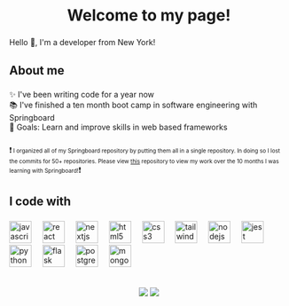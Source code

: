 <h1 align="center">Welcome to my page!</h1>

###

<p align="left">Hello 👋, I'm a developer from New York!</p>

###

<h2 align="left">About me</h2>

###

<p align="left">✨ I've been writing code for a year now<br>📚 I've finished a ten month boot camp in software engineering with Springboard<br>🎯 Goals: Learn and improve skills in web based frameworks</p>

###


❗<small style="font-size: 10px"> I organized all of my Springboard repository by putting them all in a single repository. In doing so I lost the commits for 50+ repositories. Please view <a href="https://github.com/CohenCampbell/springboard-projects-and-exercises">this</a> repository to view my work over the 10 months I was learning with Springboard!</small>❗

###

<h2 align="left">I code with</h2>

###

<div align="left">
  <img src="https://cdn.jsdelivr.net/gh/devicons/devicon/icons/javascript/javascript-original.svg" height="40" alt="javascript logo"  />
  <img width="12" />
  <img src="https://cdn.jsdelivr.net/gh/devicons/devicon/icons/react/react-original.svg" height="40" alt="react logo"  />
  <img width="12" />
  <img src="https://cdn.jsdelivr.net/gh/devicons/devicon/icons/nextjs/nextjs-original.svg" height="40" alt="nextjs logo"  />
  <img width="12" />
  <img src="https://cdn.jsdelivr.net/gh/devicons/devicon/icons/html5/html5-original.svg" height="40" alt="html5 logo"  />
  <img width="12" />
  <img src="https://cdn.jsdelivr.net/gh/devicons/devicon/icons/css3/css3-original.svg" height="40" alt="css3 logo"  />
  <img width="12" />
  <img src="https://cdn.jsdelivr.net/gh/devicons/devicon/icons/tailwindcss/tailwindcss-original.svg" height="40" alt="tailwindcss logo"  />
  <img width="12" />
  <img src="https://cdn.jsdelivr.net/gh/devicons/devicon/icons/nodejs/nodejs-original.svg" height="40" alt="nodejs logo"  />
  <img width="12" />
  <img src="https://cdn.jsdelivr.net/gh/devicons/devicon/icons/jest/jest-plain.svg" height="40" alt="jest logo"  />
  <img width="12" />
  <img src="https://cdn.jsdelivr.net/gh/devicons/devicon/icons/python/python-original.svg" height="40" alt="python logo"  />
  <img width="12" />
  <img src="https://cdn.jsdelivr.net/gh/devicons/devicon/icons/flask/flask-original.svg" height="40" alt="flask logo"  />
  <img width="12" />
  <img src="https://cdn.jsdelivr.net/gh/devicons/devicon/icons/postgresql/postgresql-original.svg" height="40" alt="postgresql logo"  />
  <img width="12" />
  <img src="https://cdn.jsdelivr.net/gh/devicons/devicon/icons/mongodb/mongodb-original.svg" height="40" alt="mongodb logo"  />
</div>
<br/>
<br/>
<div align="center">
<img src="https://github-readme-stats.vercel.app/api/top-langs/?username=CoJaCamp&theme=vue-dark&show_icons=true&border=true&layout=donut&hide=DIGITAL%20Command%20Language"/>
<img src="https://github-readme-streak-stats.herokuapp.com/?user=CoJaCamp&theme=vue-dark&hide_border=false&hide_current_streak=true&hide_longest_streak=true&card_width=350"/>
<div/> 
